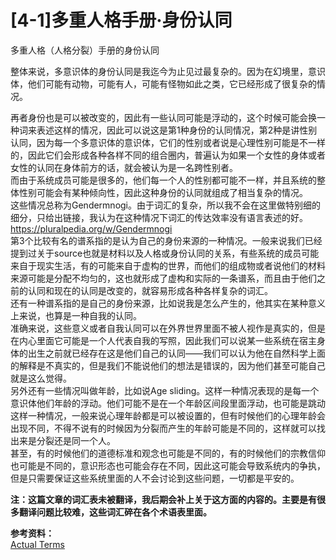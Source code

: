# \[4-1\]多重人格手册·身份认同

多重人格（人格分裂）手册的身份认同

整体来说，多意识体的身份认同是我迄今为止见过最复杂的。因为在幻境里，意识体，他们可能有动物，可能有人，可能有怪物如此之类，它已经形成了很复杂的情况。

再者身份也是可以被改变的，因此有一些认同可能是浮动的，这个时候可能会换一种词来表述这样的情况，因此可以说这是第1种身份的认同情况，第2种是讲性别认同，因为每一个多意识体的意识体，它们的性别或者说是心理性别可能是不一样的，因此它们会形成各种各样不同的组合圈内，普遍认为如果一个女性的身体或者女性的认同在身体前方的话，就会被认为是一名跨性别者。  
而由于系统成员可能是很多的，他们每一个人的性别都可能不一样，并且系统的整体性别可能会有某种倾向性，因此这种身份的认同就组成了相当复杂的情况。  
这些情况总称为Gendermnogi。由于词汇的复杂，所以我不会在这里做特别细的细分，只给出链接，我认为在这种情况下词汇的传达效率没有语言表述的好。  
<https://pluralpedia.org/w/Gendermnogi>  
第3个比较有名的谱系指的是认为自己的身份来源的一种情况。一般来说我们已经提到过关于source也就是材料以及人格或身份认同的关系，有些系统的成员可能来自于现实生活，有的可能来自于虚构的世界，而他们的组成物或者说他们的材料来源可能是分配不均匀的，这也就形成了虚构和实际的一条谱系，而且由于他们之前的认同和现在的认同是改变的，就容易形成各种各样复杂的词汇。  
还有一种谱系指的是自己的身份来源，比如说我是怎么产生的，他其实在某种意义上来说，也算是一种自我的认同。  
准确来说，这些意义或者自我认同可以在外界世界里面不被人视作是真实的，但是在内心里面它可能是一个人代表自我的写照，因此我们可以说某一些系统在宿主身体的出生之前就已经存在这是他们自己的认同——我们可以认为他在自然科学上面的解释是不真实的，但是我们不能说他们的想法是错误的，因为他们甚至可能自己就是这么觉得。  
另外还有一些情况叫做年龄，比如说Age sliding。这样一种情况表现的是每一个意识体他们年龄的浮动。他们可能不是在一个年龄区间段里面浮动，也可能是跳动这样一种情况，一般来说心理年龄都是可以被设置的，但有时候他们的心理年龄会出现不同，不得不说有的时候因为分裂而产生的年龄可能是不同的，这样就可以找出来是分裂还是同一个人。  
甚至，有的时候他们的道德标准和观念也可能是不同的，有的时候他们的宗教信仰也可能是不同的，意识形态也可能会存在不同，因此这可能会导致系统内的争执，但是只需要保证这些系统里面的人不会讨论到这些问题，一切都是平安的。

**注：这篇文章的词汇表未被翻译，我后期会补上关于这方面的内容的。主要是有很多翻译问题比较难，这些词汇碎在各个术语表里面。**

**参考资料：**  
[Actual Terms](https://link.zhihu.com/?target=https%3A//pluralpedia.org/w/Category%3AActual%5FTerms "啊——又是转义")
